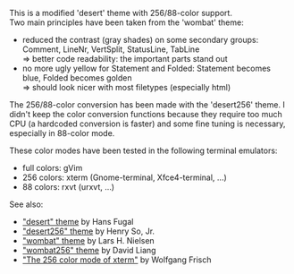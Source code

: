 This is a modified 'desert' theme with 256/88-color support.  
Two main principles have been taken from the 'wombat' theme:

* reduced the contrast (gray shades) on some secondary groups:
  Comment, LineNr, VertSplit, StatusLine, TabLine  
  => better code readability: the important parts stand out
* no more ugly yellow for Statement and Folded:
  Statement becomes blue, Folded becomes golden  
  => should look nicer with most filetypes (especially html)

The 256/88-color conversion has been made with the 'desert256' theme.
I didn't keep the color conversion functions because they require too much CPU
(a hardcoded conversion is faster) and some fine tuning is necessary, especially
in 88-color mode.

These color modes have been tested in the following terminal emulators:

* full colors: gVim
*  256 colors: xterm (Gnome-terminal, Xfce4-terminal, ...)
*   88 colors: rxvt  (urxvt, ...)

See also:

* ["desert" theme](http://hans.fugal.net/vim/colors/desert.vim) by Hans Fugal
* ["desert256" theme](http://www.vim.org/scripts/script.php?script_id=1243) by Henry So, Jr.
* ["wombat" theme](http://www.vim.org/scripts/script.php?script_id=1778) by Lars H. Nielsen
* ["wombat256" theme](http://www.vim.org/scripts/script.php?script_id=2465) by David Liang
* ["The 256 color mode of xterm"](http://www.frexx.de/xterm-256-notes/) by Wolfgang Frisch


